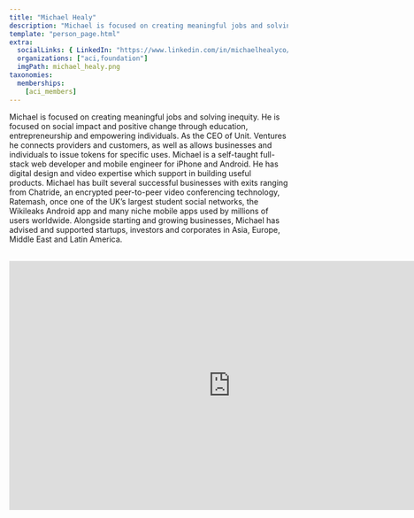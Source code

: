 ```yaml
---
title: "Michael Healy"
description: "Michael is focused on creating meaningful jobs and solving inequity."
template: "person_page.html"
extra:
  socialLinks: { LinkedIn: "https://www.linkedin.com/in/michaelhealyco/"}
  organizations: ["aci,foundation"]
  imgPath: michael_healy.png
taxonomies:
  memberships:
    [aci_members]
---
```


Michael is focused on creating meaningful jobs and solving inequity. He is focused on social impact and positive change through education, entrepreneurship and empowering individuals. As the CEO of Unit. Ventures he connects providers and customers, as well as allows businesses and individuals to issue tokens for specific uses. Michael is a self-taught full-stack web developer and mobile engineer for iPhone and Android. He has digital design and video expertise which support in building useful products. Michael has built several successful businesses with exits ranging from Chatride, an encrypted peer-to-peer video conferencing technology, Ratemash, once one of the UK’s largest student social networks, the Wikileaks Android app and many niche mobile apps used by millions of users worldwide. Alongside starting and growing businesses, Michael has advised and supported startups, investors and corporates in Asia, Europe, Middle East and Latin America.

<BR>
<div class="aspect-w-16 aspect-h-9">
<iframe src="https://player.vimeo.com/video/438885099" width="800" height="450" frameborder="0" allow="autoplay; fullscreen" allowfullscreen></iframe>
</div>
<BR>